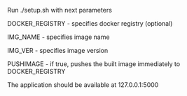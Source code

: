 Run ./setup.sh with next parameters

DOCKER_REGISTRY - specifies docker registry (optional)

IMG_NAME - specifies image name

IMG_VER - specifies image version

PUSHIMAGE - if true, pushes the built image immediately to DOCKER_REGISTRY


The application should be available at 127.0.0.1:5000
